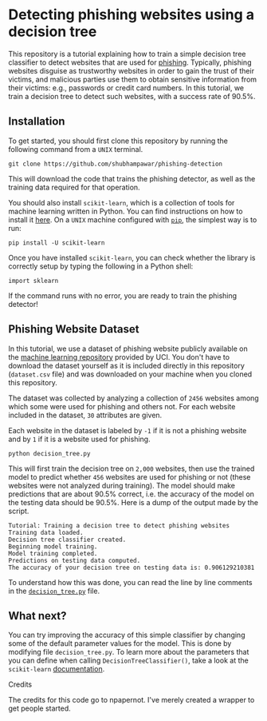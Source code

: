 # Detecting phishing websites using a decision tree

This repository is a tutorial explaining how to train a simple decision 
tree classifier to detect websites that are used for 
[phishing](https://en.wikipedia.org/wiki/Phishing). Typically, phishing
websites disguise as trustworthy websites in order to gain the trust
of their victims, and malicious parties use them to obtain sensitive
information from their victims: e.g., passwords or credit card numbers.
In this tutorial, we train a decision tree to detect such websites, with
a success rate of 90.5%. 

## Installation

To get started, you should first clone this repository by running the 
following command from a `UNIX` terminal. 

```
git clone https://github.com/shubhampawar/phishing-detection
```

This will download the code that trains the phishing detector, as well
as the training data required for that operation. 

You should also install `scikit-learn`, which is a collection of tools
for machine learning written in Python. You can find instructions on how
to install it [here](http://scikit-learn.org/stable/install.html). On 
a `UNIX` machine configured 
with [`pip`](https://pypi.python.org/pypi/pip), the simplest way is to 
run:

```
pip install -U scikit-learn
```

Once you have installed `scikit-learn`, you can check whether the 
library is correctly setup by typing the following in a Python shell:

```
import sklearn
```

If the command runs with no error, you are ready to train the phishing
detector!

## Phishing Website Dataset 

In this tutorial, we use a dataset of phishing website publicly
available on the [machine learning repository](https://archive.ics.uci.edu/ml/datasets/Phishing+Websites)
provided by UCI. You don't have to download the dataset yourself
as it is included directly in this repository (`dataset.csv` file) and 
was downloaded on your machine when you cloned this repository. 

The dataset was collected by analyzing a collection of `2456` websites 
among which some were used for phishing and others not. For each website 
included in the dataset, `30` attributes are given. 

Each website in the dataset is labeled by `-1` if it is not a phishing
website and by `1` if it is a website used for phishing.

```
python decision_tree.py
```

This will first train the decision tree on `2,000` websites, then use 
the trained model to predict whether `456` websites are used for 
phishing or not (these websites were not analyzed during training). 
The model should make predictions that are about 90.5% correct, i.e. the
accuracy of the model on the testing data should be 90.5%. Here is a
dump of the output made by the script.

```
Tutorial: Training a decision tree to detect phishing websites
Training data loaded.
Decision tree classifier created.
Beginning model training.
Model training completed.
Predictions on testing data computed.
The accuracy of your decision tree on testing data is: 0.906129210381
```

To understand how this was done, you can read the line by line comments 
in the [`decision_tree.py`](https://github.com/shubhampawar/phishing-detection/blob/master/decision_tree.py) file.

## What next?

You can try improving the accuracy of this simple classifier by changing
some of the default parameter values for the model. This is done by
modifying file `decision_tree.py`. To learn more about the 
parameters that you can define when calling `DecisionTreeClassifier()`,
take a look at the `scikit-learn` 
[documentation](http://scikit-learn.org/stable/modules/generated/sklearn.tree.DecisionTreeClassifier.html#sklearn.tree.DecisionTreeClassifier).

Credits

The credits for this code go to npapernot. I've merely created a wrapper to get people started.
